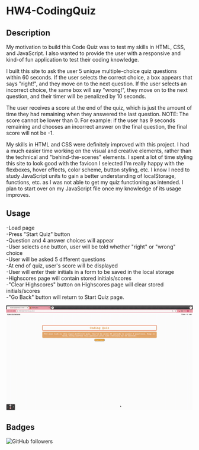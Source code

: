 # HW4-CodingQuiz

## Description

My motivation to build this Code Quiz was to test my skills in HTML, CSS, and JavaScript. I also wanted to provide the user with a responsive and kind-of fun application to test their coding knowledge.

I built this site to ask the user 5 unique multiple-choice quiz questions within 60 seconds. If the user selects the correct choice, a box appears that says "right!", and they move on to the next question. If the user selects an incorrect choice, the same box will say "wrong!", they move on to the next question, and their timer will be penalized by 10 seconds.

The user receives a score at the end of the quiz, which is just the amount of time they had remaining when they answered the last question.
NOTE: The score cannot be lower than 0. For example: if the user has 9 seconds remaining and chooses an incorrect answer on the final question, the final score will not be -1. 

My skills in HTML and CSS were definitely improved with this project. I had a much easier time working on the visual and creative elements, rather than the technical and "behind-the-scenes" elements. I spent a lot of time styling this site to look good with the favicon I selected
I'm really happy with the flexboxes, hover effects, color scheme, button styling, etc. I know I need to study JavaScript units to gain a better understanding of localStorage, functions, etc. as I was not able to get my quiz functioning as intended. I plan to start over on my JavaScript file once my knowledge of its usage improves.


## Usage  

-Load page<br>
-Press "Start Quiz" button<br>
-Question and 4 answer choices will appear<br>
-User selects one button, user will be told whether "right" or "wrong" choice<br>
-User will be asked 5 different questions<br>
-At end of quiz, user's score will be displayed<br>
-User will enter their initials in a form to be saved in the local storage<br>
-Highscores page will contain stored initials/scores<br>
-"Clear Highscores" button on Highscores page will clear stored initials/scores<br>
-"Go Back" button will return to Start Quiz page.

![gif of coding quiz in action](https://github.com/sabhanson/HW4-codeQuiz/blob/main/assets/CodingQuiz.gif)

## Badges

![GitHub followers](https://img.shields.io/github/followers/sabhanson?style=social)
